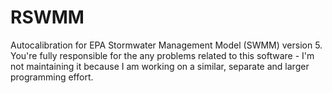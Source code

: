 # RSWMM
Autocalibration for EPA Stormwater Management Model (SWMM) version 5.  You're fully responsible for the any problems related to this software - I'm not maintaining it because I am working on a similar, separate and larger programming effort.
